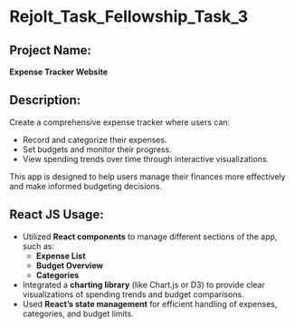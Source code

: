 # **Rejolt_Task_Fellowship_Task_3**  

## **Project Name:**  
**Expense Tracker Website**  

## **Description:**  
Create a comprehensive expense tracker where users can:  
- Record and categorize their expenses.  
- Set budgets and monitor their progress.  
- View spending trends over time through interactive visualizations.  

This app is designed to help users manage their finances more effectively and make informed budgeting decisions.  

## **React JS Usage:**  
- Utilized **React components** to manage different sections of the app, such as:  
  - **Expense List**  
  - **Budget Overview**  
  - **Categories**  
- Integrated a **charting library** (like Chart.js or D3) to provide clear visualizations of spending trends and budget comparisons.  
- Used **React’s state management** for efficient handling of expenses, categories, and budget limits.  
